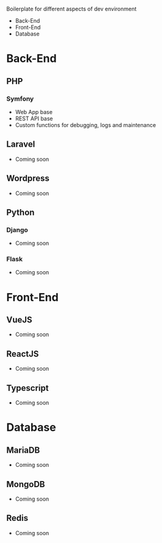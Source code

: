 Boilerplate for different aspects of dev environment
- Back-End
- Front-End
- Database


# Back-End

## PHP
### Symfony
- Web App base
- REST API base
- Custom functions for debugging, logs and maintenance

## Laravel
- Coming soon

## Wordpress
- Coming soon



## Python
### Django
- Coming soon

### Flask
- Coming soon



# Front-End

## VueJS
- Coming soon

## ReactJS
- Coming soon

## Typescript
- Coming soon



# Database

## MariaDB
- Coming soon

## MongoDB
- Coming soon

## Redis
- Coming soon

